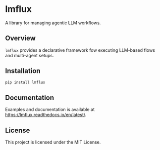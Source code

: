 # lmflux

A library for managing agentic LLM workflows.

## Overview

`lmflux` provides a declarative framework fow executing LLM-based flows and multi-agent setups.

## Installation

```bash
pip install lmflux
```

## Documentation

Examples and documentation is available at https://lmflux.readthedocs.io/en/latest/.

## License

This project is licensed under the MIT License.